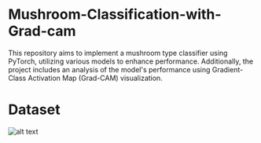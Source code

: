 # Mushroom-Classification-with-Grad-cam
This repository aims to implement a mushroom type classifier using PyTorch, utilizing various models to enhance performance. Additionally, the project includes an analysis of the model's performance using Gradient-Class Activation Map (Grad-CAM) visualization.

# Dataset
![alt text](https://github.com/thecodebuzz/FileSizePOC/blob/master/TheCodebuzz.png?raw=true)
